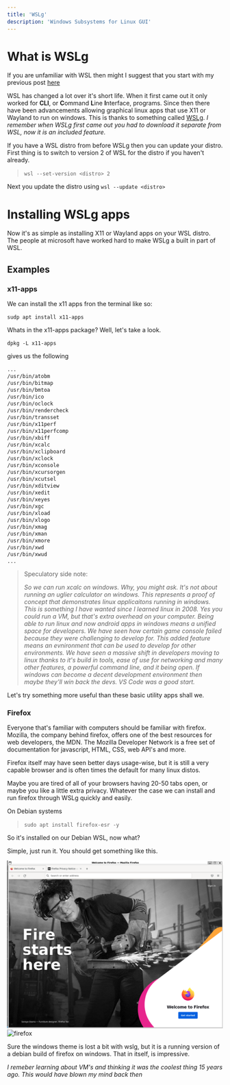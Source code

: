 ```yaml
---
title: 'WSLg'
description: 'Windows Subsystems for Linux GUI'
---
```


# What is WSLg

If you are unfamiliar with WSL then might I suggest that you start with my previous post [here](../wsl)

WSL has changed a lot over it's short life. When it first came out it only worked for **CLI**, or **C**ommand **L**ine **I**nterface, programs. Since then there have been advancements allowing graphical linux apps that use X11 or Wayland to run on windows. This is thanks to something called [WSLg](https://github.com/microsoft/wslg). *I remember when WSLg first came out you had to download it separate from WSL, now it is an included feature.*

If you have a WSL distro from before WSLg then you can update your distro. First thing is to switch to version 2 of WSL for the distro if you haven't already.
> `wsl --set-version <distro> 2`

Next you update the distro using `wsl --update <distro>`

# Installing WSLg apps

Now it's as simple as installing X11 or Wayland apps on your WSL distro. The people at microsoft have worked hard to make WSLg a built in part of WSL. 

## Examples

### x11-apps
We can install the x11 apps fron the terminal like so:

```
sudp apt install x11-apps
```

Whats in the x11-apps package? Well, let's take a look.

    dpkg -L x11-apps

gives us the following
    
    ...
    /usr/bin/atobm
    /usr/bin/bitmap
    /usr/bin/bmtoa
    /usr/bin/ico
    /usr/bin/oclock
    /usr/bin/rendercheck
    /usr/bin/transset
    /usr/bin/x11perf
    /usr/bin/x11perfcomp
    /usr/bin/xbiff
    /usr/bin/xcalc
    /usr/bin/xclipboard
    /usr/bin/xclock
    /usr/bin/xconsole
    /usr/bin/xcursorgen
    /usr/bin/xcutsel
    /usr/bin/xditview
    /usr/bin/xedit
    /usr/bin/xeyes
    /usr/bin/xgc
    /usr/bin/xload
    /usr/bin/xlogo
    /usr/bin/xmag
    /usr/bin/xman
    /usr/bin/xmore
    /usr/bin/xwd
    /usr/bin/xwud
    ...



> Speculatory side note:
>
> *So we can run xcalc on windows. Why, you might ask. It's not about running an uglier calculator on windows. This represents a proof of concept that demonstrates linux applicaitons running in windows. This is something I have wanted since I learned linux in 2008. Yes you could run a VM, but that's extra overhead on your computer. Being able to run linux and now android apps in windows means a unified space for developers. We have seen how certain game console failed because they were challenging to develop for. This added feature means an evnironment that can be used to develop for other environments. We have seen a massive shift in developers moving to linux thanks to it's build in tools, ease of use for networking and many other features, a powerful command line, and it being open. If windows can become a decent development environment then maybe they'll win back the devs. VS Code was a good start.*

Let's try something more useful than these basic utility apps shall we.

### Firefox

Everyone that's familiar with computers should be familiar with firefox. Mozilla, the company behind firefox, offers one of the best resources for web developers, the MDN. The Mozilla Developer Network is a free set of documentation for javascript, HTML, CSS, web API's and more. 

Firefox itself may have seen better days usage-wise, but it is still a very capable browser and is often times the default for many linux distos. 

Maybe you are tired of all of your browsers having 20-50 tabs open, or maybe you like a little extra privacy. Whatever the case we can install and run firefox through WSLg quickly and easily.

On Debian systems

> `sudo apt install firefox-esr -y`

So it's installed on our Debian WSL, now what?

Simple, just run it. You should get something like this.

![firefox](/docs/assets/blogContent/wsl/firefox-esr-debian-wsl.png)
![firefox](/blogContent/wsl/firefox-esr-debian-wsl.png)


Sure the windows theme is lost a bit with wslg, but it is a running version of a debian build of firefox on windows. That in itself, is impressive. 

*I remeber learning about VM's and thinking it was the coolest thing 15 years ago. This would have blown my mind back then*



